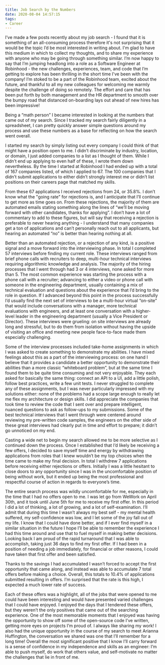 ```yaml
---
title: Job Search by the Numbers
date: 2020-08-04 14:57:15
tags:
- Career
---
```


I’ve made a few posts recently about my job search - I found that it is something of an all-consuming process therefore it's not surprising that it would be the topic I’d be most interested in writing about. I'm glad to have this medium in which to collect my thoughts, and to share my experience with anyone who may be going through something similar. I’m now happy to say that I’m jumping headlong into a role as a Software Engineer at Robinhood - the new challenges, experiences, team, and code that I’m getting to explore has been thrilling in the short time I've been with the company! I’m stoked to be a part of the Robinhood team, excited about the future, and thankful to all my new colleagues for welcoming me warmly despite the challenge of doing so remotely. The effort and care that has been put forth by both management and the HR department to smooth over the bumpy road that distanced on-boarding lays out ahead of new hires has been impressive!

Being a “math person” I became interested in looking at the numbers that came out of my search. Since I tracked my search fairly diligently in a spreadsheet, I can pretty quickly answer simple questions around my process and use these numbers as a base for reflecting on how the search went overall.

I started my search by simply listing out every company I could think of that might have a position open to me. I didn’t discriminate by industry, location, or domain, I just added companies to a list as I thought of them. While I didn’t end up applying to even half of these, I wrote them down nevertheless. By the time I started at Robinhood I had ended up with a total of 167 companies listed, of which I applied to 67. The 100 companies that I didn’t submit applications to either didn’t strongly interest me or didn’t list positions on their careers page that matched my skills.

From these 67 applications I received rejections from 24, or 35.8%. I don’t know what the "going rate" for rejections is, and I anticipate that I’ll continue to get more as time goes on. From these rejections, the majority of them are automated emails stating something along the lines of “we’ll be moving forward with other candidates, thanks for applying”. I don’t have a lot of commentary to add to these figures, but will say that receiving a rejection is preferable to never hearing anything - I understand that many companies get a ton of applications and can’t personally reach out to all applicants, but hearing an automated “no” is better than hearing nothing at all.

Better than an automated rejection, or a rejection of any kind, is a positive signal and a move forward into the interviewing phase. In total I completed 57 interviews before finding my current role. These interviews ranged from brief phone calls with recruiters to deep, multi-hour technical interviews requiring algorithmic knowledge and analysis. The majority of the hiring processes that I went through had 3 or 4 interviews, none asked for more than 5. The most common experience was starting the process with a phone call with a recruiter; advancing to either a video or phone call with someone in the engineering department, usually containing a mix of technical evaluation and questions about the experience that I’d bring to the role in question. If I advanced beyond this point in the process successfully I’d usually find the next set of interviews to be a multi-hour virtual “on-site” that would include conversations with a manager, more technical evaluations with engineers, and at least one conversation with a higher-level leader in the engineering department (usually a Vice President or Director). These interviews were grueling: on site interviews are already long and stressful, but to do them from isolation without having the upside of visiting an office and meeting new people face-to-face made them especially challenging.

Some of the interview processes included take-home assignments in which I was asked to create something to demonstrate my abilities. I have mixed feelings about this as a part of the interviewing process: on one hand I believe that it provides a candidate a better opportunity to demonstrate their abilities than a more classic “whiteboard problem”, but at the same time I found them to be quite time consuming and not very enjoyable. They each asked for basically the same thing: connect an API to a UI, add a little polish, follow best practices, write a few unit tests. I never struggled to complete any of these assignments, but I was never particularly impressed with my solutions either: none of the problems had a scope large enough to really let me flex my architecture or design skills. I did appreciate the companies that took time to review the code that I sent over and prepare intelligent, nuanced questions to ask as follow-ups to my submissions. Some of the best technical interviews that I went through were centered around reviewing my pre-written code samples, the engineers on the other side of these great interviews had clearly put in time and effort to prepare; it didn’t go unnoticed on my end.

Casting a wide net to begin my search allowed me to be more selective as I continued down the process. Once I established that I’d likely be receiving a few offers, I decided to save myself time and energy by withdrawing applications from roles that I knew wouldn’t be my top choices when the time came to make my final decision. In total I withdrew 7 applications before receiving either rejections or offers. Initially I was a little hesitant to close doors to any opportunity since I was in the uncomfortable position of being without work, but it ended up being the most professional and respectful course of action in regards to everyone’s time.

The entire search process was wildly uncomfortable for me, especially in the time that I had no offers open to me. I was let go from WeWork on April 30th, and it took until June 5th for me to receive my first offer. In this period I did a lot of thinking, a lot of growing, and a lot of self-examination. I’ll admit that during this time I wasn’t always my best self - my mental health suffered, my self-confidence was low, and I let some of the joy fall out of my life. I know that I could have done better, and if I ever find myself in a similar situation in the future I hope I’ll be able to remember the experience I had this time around and use that to fuel myself in making better decisions. Looking back I am proud of the rapid turnaround that I was able to accomplish, taking just 36 days to find my first offer. If I had been in a position of needing a job immediately, for financial or other reasons, I could have taken that first offer and been satisfied.

Thanks to the savings I had accumulated I wasn’t forced to accept the first opportunity that came along, and instead was able to accumulate 7 total offers before making a choice. Overall, this totals to 10.4% of applications submitted resulting in offers. I’m surprised that the rate is this high, I expected a much lower rate of success.

Each of these offers was a highlight, all of the jobs that were opened to me could have been interesting and would have presented varied challenges that I could have enjoyed. I enjoyed the days that I tendered these offers, but they weren’t the only positives that came out of the searching experience. One of the most memorable moments that I enjoyed was having the opportunity to show off some of the open-source code I’ve written, getting more eyes on projects I’m proud of. I always like sharing my work! I also had the unique opportunity in the course of my search to meet Arianna Huffington, the conversation we shared was one that I’ll remember for a long time! Overall the most significant positive that I know I’ll carry forward is a sense of confidence in my independence and skills as an engineer: I’m able to push myself, do work that others value, and self-motivate no matter the challenges that lie in front of me.


